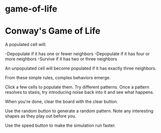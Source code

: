 # game-of-life

# Conway's Game of Life

A populated cell will:

-Depopulate if it has one or fewer neighbors
-Depopulate if it has four or more neighbors
-Survive if it has two or three neighbors

An unpopulated cell will become populated if it has exactly three neighbors.

From these simple rules, complex behaviors emerge. 

Click a few cells to populate them. Try different patterns. Once a pattern resolves to stasis, try introducing noise back into it and see what happens.

When you're done, clear the board with the clear button.

Use the random button to generate a random pattern. Note any interesting shapes as they play out before you.

Use the speed button to make the simulation run faster.

